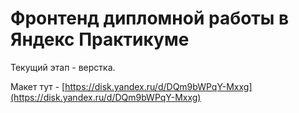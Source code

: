 # Фронтенд дипломной работы в Яндекс Практикуме

Текущий этап - верстка.

Макет тут - [https://disk.yandex.ru/d/DQm9bWPqY-Mxxg](https://disk.yandex.ru/d/DQm9bWPqY-Mxxg)
